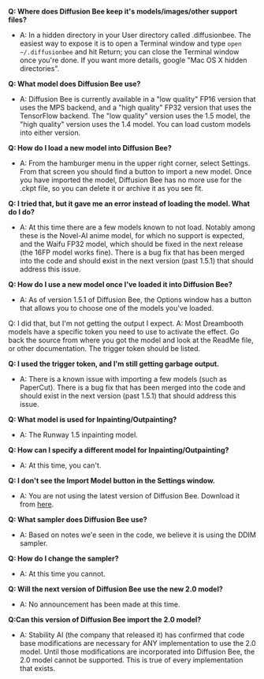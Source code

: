 **Q: Where does Diffusion Bee keep it's models/images/other support files?**
* A: In a hidden directory in your User directory called .diffusionbee. The easiest way to expose it is to open a Terminal window and type `open ~/.diffusionbee` and hit Return; you can close the Terminal window once you're done. If you want more details, google "Mac OS X hidden directories". 

**Q: What model does Diffusion Bee use?**
* A: Diffusion Bee is currently available in a "low quality" FP16 version that uses the MPS backend, and a "high quality" FP32 version that uses the TensorFlow backend. The "low quality" version uses the 1.5 model, the "high quality" version uses the 1.4 model. You can load custom models into either version.

**Q: How do I load a new model into Diffusion Bee?**
* A: From the hamburger menu in the upper right corner, select Settings. From that screen you should find a button to import a new model. Once you have imported the model, Diffusion Bee has no more use for the .ckpt file, so you can delete it or archive it as you see fit.

**Q: I tried that, but it gave me an error instead of loading the model. What do I do?**
* A: At this time there are a few models known to not load. Notably among these is the Novel-AI anime model, for which no support is expected, and the Waifu FP32 model, which should be fixed in the next release (the 16FP model works fine). There is a bug fix that has been merged into the code and should exist in the next version (past 1.5.1) that should address this issue. 

**Q: How do I use a new model once I've loaded it into Diffusion Bee?**
* A: As of version 1.5.1 of Diffusion Bee, the Options window has a button that allows you to choose one of the models you've loaded.

Q: I did that, but I'm not getting the output I expect.
A: Most Dreambooth models have a specific token you need to use to activate the effect. Go back the source from where you got the model and look at the ReadMe file, or other documentation. The trigger token should be listed. 

**Q: I used the trigger token, and I'm still getting garbage output.**
* A: There is a known issue with importing a few models (such as PaperCut). There is a bug fix that has been merged into the code and should exist in the next version (past 1.5.1) that should address this issue.

**Q: What model is used for Inpainting/Outpainting?**
* A: The Runway 1.5 inpainting model.

**Q: How can I specify a different model for Inpainting/Outpainting?**
* A: At this time, you can't.

**Q: I don't see the Import Model button in the Settings window.**
* A: You are not using the latest version of Diffusion Bee. Download it from [here](https://github.com/divamgupta/diffusionbee-stable-diffusion-ui/releases).

**Q: What sampler does Diffusion Bee use?**
* A: Based on notes we'e seen in the code, we believe it is using the DDIM sampler.

**Q: How do I change the sampler?**
* A: At this time you cannot.

**Q: Will the next version of Diffusion Bee use the new 2.0 model?**
* A: No announcement has been made at this time.

**Q:Can this version of Diffusion Bee import the 2.0 model?**
* A: Stability AI (the company that released it) has confirmed that code base modifications are necessary for ANY implementation to use the 2.0 model. Until those modifications are incorporated into Diffusion Bee, the 2.0 model cannot be supported. This is true of every implementation that exists.
